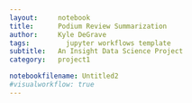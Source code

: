 ```yaml
---
layout:     notebook
title:      Podium Review Summarization
author:     Kyle DeGrave
tags: 		  jupyter workflows template
subtitle:   An Insight Data Science Project
category:   project1

notebookfilename: Untitled2
#visualworkflow: true
---
```

